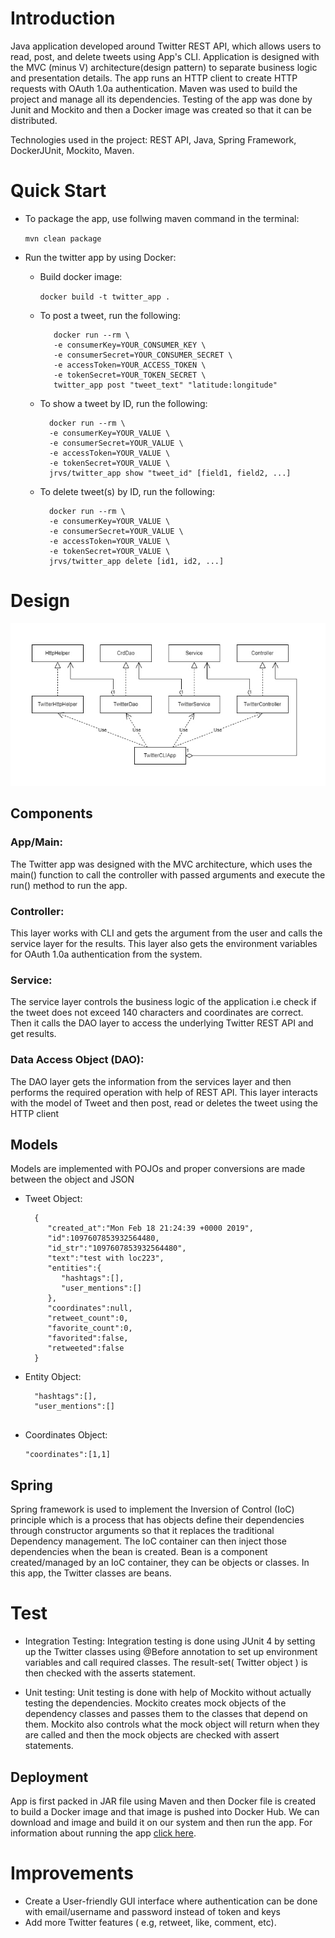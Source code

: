 # Introduction

Java application developed around Twitter REST API, which allows users to read, post, and delete tweets using App's CLI. Application is designed with the MVC (minus V) architecture(design pattern) to separate business logic and presentation details. The app runs an HTTP client to create HTTP requests with OAuth 1.0a authentication. Maven was used to build the project and manage all its dependencies. Testing of the app was done by Junit and Mockito and then a Docker image was created so that it can be distributed.</br>

Technologies used in the project: REST API, Java, Spring Framework, DockerJUnit, Mockito, Maven.

  

# Quick Start

-     
    To package the app, use follwing maven command in the terminal:
    
    `mvn clean package`
    
-   Run the twitter app by using Docker:
    
    -   Build docker image:
        
        `docker build -t twitter_app .`
        
    -   To post a tweet, run the following:
        
        ```
           docker run --rm \
           -e consumerKey=YOUR_CONSUMER_KEY \
           -e consumerSecret=YOUR_CONSUMER_SECRET \
           -e accessToken=YOUR_ACCESS_TOKEN \
           -e tokenSecret=YOUR_TOKEN_SECRET \
           twitter_app post "tweet_text" "latitude:longitude"
        
        ```
        
    -   To show a tweet by ID, run the following:
        
        ```
          docker run --rm \
          -e consumerKey=YOUR_VALUE \
          -e consumerSecret=YOUR_VALUE \
          -e accessToken=YOUR_VALUE \
          -e tokenSecret=YOUR_VALUE \
          jrvs/twitter_app show "tweet_id" [field1, field2, ...]
        
        ```
        
    -   To delete tweet(s) by ID, run the following:
        
        ```
          docker run --rm \
          -e consumerKey=YOUR_VALUE \
          -e consumerSecret=YOUR_VALUE \
          -e accessToken=YOUR_VALUE \
          -e tokenSecret=YOUR_VALUE \
          jrvs/twitter_app delete [id1, id2, ...]
        ```
  

# Design

![](Twitter.jpg)

## Components

### App/Main:
The Twitter app was designed with the MVC architecture, which uses the main() function to call the controller with passed arguments and execute the run() method to run the app.

### Controller:
This layer works with CLI and gets the argument from the user and calls the service layer for the results. This layer also gets the environment variables for OAuth 1.0a authentication from the system.

### Service:

The service layer controls the business logic of the application i.e check if the tweet does not exceed 140 characters and coordinates are correct. Then it calls the DAO layer to access the underlying Twitter REST API and get results.

### Data Access Object (DAO):

The DAO layer gets the information from the services layer and then performs the required operation with help of REST API. This layer interacts with the model of Tweet and then post, read or deletes the tweet using the HTTP client

## Models

Models are implemented with POJOs and proper conversions are made between the object and JSON
-   Tweet Object:
    
    ```
      {
         "created_at":"Mon Feb 18 21:24:39 +0000 2019",
         "id":1097607853932564480,
         "id_str":"1097607853932564480",
         "text":"test with loc223",
         "entities":{
            "hashtags":[],      
            "user_mentions":[]  
         },
         "coordinates":null,   
         "retweet_count":0,
         "favorite_count":0,
         "favorited":false,
         "retweeted":false
      }
    
    ```
    
-   Entity Object:
    
    ```
      "hashtags":[],      
      "user_mentions":[] 
  
    ```
   -   Coordinates Object:
    
        ``` 
        "coordinates":[1,1] 
        ```
   
    

## Spring

Spring framework is used to implement the Inversion of Control (IoC) principle which is a process that has objects define their dependencies through constructor arguments so that it replaces the traditional Dependency management. The IoC container can then inject those dependencies when the bean is created. Bean is a component created/managed by an IoC container, they can be objects or classes. In this app, the Twitter classes are beans.

  

# Test

- Integration Testing:
   Integration testing is done using JUnit 4 by setting up the Twitter classes
using @Before annotation to set up environment variables and call required classes. The result-set( Twitter object ) is then checked with the asserts statement.
 
- Unit testing:
   Unit testing is done with help of Mockito without actually testing the dependencies. Mockito creates mock objects of the dependency classes and passes them to the classes that depend on them. Mockito also controls what the mock object will return when they are called and then the mock objects are checked with assert statements.


  

## Deployment

App is first packed in JAR file using Maven and then Docker file is created to build a Docker image and that image is pushed into Docker Hub. We can download and image and build it on our system and then run the app. For information about running the app [click here](#quick-start).

  

# Improvements
- Create a User-friendly GUI interface where authentication can be done with email/username and password instead of token and keys
- Add more Twitter features ( e.g, retweet, like, comment, etc).

